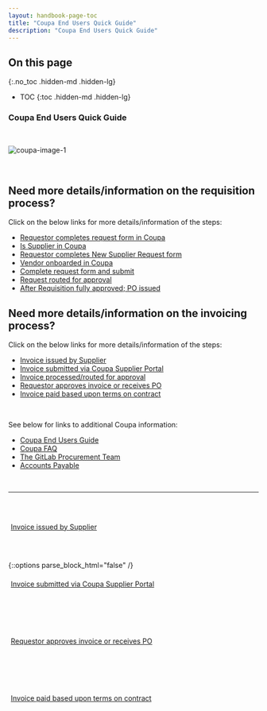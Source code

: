 ```yaml
---
layout: handbook-page-toc
title: "Coupa End Users Quick Guide"
description: "Coupa End Users Quick Guide"
---
```


## On this page
{:.no_toc .hidden-md .hidden-lg}

- TOC
{:toc .hidden-md .hidden-lg}

### Coupa End Users Quick Guide

<br>

![coupa-image-1](/handbook/business-technology/enterprise-applications/guides/coupa-quick-guide/coupa1.png)

<br>

## <i class="fas fa-stream" id="biz-tech-icons"></i> Need more details/information on the requisition process?

Click on the below links for more details/information of the steps:
* [Requestor completes request form in Coupa](https://about.gitlab.com/handbook/business-technology/enterprise-applications/guides/coupa-guide/#how-to-create-a-requisition)
* [Is Supplier in Coupa](https://about.gitlab.com/handbook/business-technology/enterprise-applications/guides/coupa-guide/#how-to-search-for-a-supplier)
* [Requestor completes New Supplier Request form](https://about.gitlab.com/handbook/business-technology/enterprise-applications/guides/coupa-guide/#how-to-request-a-new-supplier)
* [Vendor onboarded in Coupa](https://about.gitlab.com/handbook/finance/accounting/#new-vendor-onboarding---coupa)
* [Complete request form and submit](https://about.gitlab.com/handbook/business-technology/enterprise-applications/guides/coupa-guide/#how-to-create-a-requisition)
* [Request routed for approval](https://about.gitlab.com/handbook/business-technology/enterprise-applications/guides/coupa-guide/#approvals)
* [After Requisition fully approved; PO issued](https://about.gitlab.com/handbook/finance/procurement/coupa-faq/#how-will-suppliers-be-notified-when-a-po-has-been-raised-for-them)


## <i class="fas fa-stream" id="biz-tech-icons"></i> Need more details/information on the invoicing process?
Click on the below links for more details/information of the steps:
* [Invoice issued by Supplier](https://about.gitlab.com/handbook/finance/accounts-payable/#coupa)
* [Invoice submitted via Coupa Supplier Portal](https://about.gitlab.com/handbook/finance/accounting/#invoicing-in-coupa)
* [Invoice processed/routed for approval](https://about.gitlab.com/handbook/finance/accounting/#approving-an-invoice-in-coupa)
* [Requestor approves invoice or receives PO](https://about.gitlab.com/handbook/finance/accounting/#approving-an-invoice-in-coupa)
* [Invoice paid based upon terms on contract](https://about.gitlab.com/handbook/finance/accounts-payable/#tanuki-orange)

<br>

See below for links to additional Coupa information:
* [Coupa End Users Guide](https://about.gitlab.com/handbook/business-technology/enterprise-applications/guides/coupa-guide/)
* [Coupa FAQ](https://about.gitlab.com/handbook/finance/procurement/coupa-faq/)
* [The GitLab Procurement Team](https://about.gitlab.com/handbook/finance/procurement/)
* [Accounts Payable](https://about.gitlab.com/handbook/finance/accounts-payable/)

<br>

---

<div class="flex-row" markdown="0" style="height:110px;justify-content:center">
  <a href="/handbook/finance/accounts-payable/#coupa/" class="btn btn-purple" style="white-space: initial;min-width: 0;width: auto;margin:5px;display:grid;align-items:center;height:100%;">Invoice issued by Supplier</a>
  <a href="/handbook/finance/accounting/#invoicing-in-coupa/" class="btn btn-purple" style="white-space: initial;min-width: 0;width: auto;margin:5px;display:grid;align-items:center;height:100%;">Invoice submitted via Coupa Supplier Portal</a>
  <a href="/handbook/finance/accounting/#approving-an-invoice-in-coupa/" class="btn btn-purple" style="white-space: initial;min-width: 0;width: auto;margin:5px;display:grid;align-items:center;height:100%;">Requestor approves invoice or receives PO</a>
  <a href="/handbook/finance/accounts-payable/#tanuki-orange/" class="btn btn-purple" style="white-space: initial;min-width: 0;width: auto;margin:5px;display:grid;align-items:center;height:100%;">Invoice paid based upon terms on contract</a>
</div>




  {::options parse_block_html="false" /}
